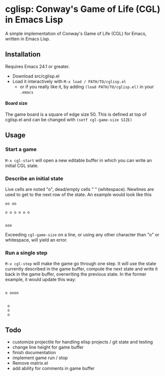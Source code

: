# cglisp: Conway's Game of Life (CGL) in Emacs Lisp

A simple implementation of Conway's Game of Life (CGL) for Emacs, written in Emacs Lisp.

## Installation

Requires Emacs 24.1 or greater.

- Download src/cglisp.el
- Load it interactively with  ```M-x load / PATH/TO/cglisp.el``` 
  - or if you really like it, by adding ```(load PATH/TO/cglisp.el)``` in your ``.emacs``
#### Board size
The game board is a square of edge size 50. This is defined at top of cglisp.el and can be changed with ```(setf cgl-game-size SIZE)```

## Usage

### Start a game
``M-x cgl-start`` will open a new editable buffer in which you can write an initial CGL state.

### Describe an initial state
Live cells are noted "o", dead/empty cells " " (whitespace). Newlines are used to get to the next row of the state. An example would look like this

```
oo oo

o o o o o o


ooo
```
Exceeding ``cgl-game-size`` on a line, or using any other character than "o" or whitespace, will yield an error.

### Run a single step
``M-x cgl-step`` will make the game go through one step. It will use the state currently described in the game buffer, compute the next state and write it back in the game buffer, overwriting the previous state. In the former example, it would update this way:
```

o oooo


 o
 o
 o
```

## Todo
- customize projectile for handling elisp projects / git state and testing
- change line height for game buffer
- finish documentation
- implement game run / stop
- Remove matrix.el
- add ability for comments in game buffer
